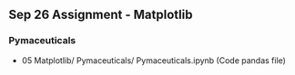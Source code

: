 ## Sep 26 Assignment - Matplotlib
### Pymaceuticals
* 05 Matplotlib/ Pymaceuticals/ Pymaceuticals.ipynb          (Code pandas file)